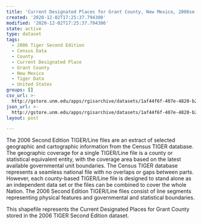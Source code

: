 ```yaml
---
title: 'Current Designated Places for Grant County, New Mexico, 2006se TIGER'
created: '2020-12-02T17:25:37.794300'
modified: '2020-12-02T17:25:37.794306'
state: active
type: dataset
tags:
  - 2006 Tiger Second Edition
  - Census Data
  - County
  - Current Designated Place
  - Grant County
  - New Mexico
  - Tiger Data
  - United States
groups: []
csv_url: >-
  http://gstore.unm.edu/apps/rgisarchive/datasets/1af44f6f-407e-4820-b26f-5c44ce1e41a5/tgr2006se_gran_placecu.derived.csv
json_url: >-
  http://gstore.unm.edu/apps/rgisarchive/datasets/1af44f6f-407e-4820-b26f-5c44ce1e41a5/tgr2006se_gran_placecu.derived.json
layout: post

---
```

The 2006 Second Edition TIGER/Line files are an extract of selected geographic and cartographic information from the Census TIGER database.  The geographic coverage for a single TIGER/Line file is a county or statistical equivalent entity, with the coverage area based on the latest available governmental unit boundaries. The Census TIGER database represents a seamless national file with no overlaps or gaps between parts.  However, each county-based TIGER/Line file is designed to stand alone as an independent data set or the files can be combined to cover the whole Nation.  The 2006 Second Edition  TIGER/Line files consist of line segments representing physical features and governmental and statistical boundaries.  

This shapefile represents the Current Designated Places for Grant County stored in the 2006 TIGER Second Edition dataset.
